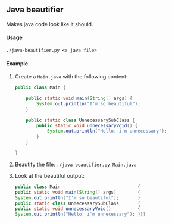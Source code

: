 ## Java beautifier

Makes java code look like it should.

#### Usage

```
./java-beautifier.py <a java file>
```

#### Example

1. Create a `Main.java` with the following content:
    ```java
    public class Main {
    
        public static void main(String[] args) {
            System.out.println("I'm so beautiful");
        }
    
        public static class UnnecessarySubClass {
            public static void unnecessaryVoid() {
                System.out.println("Hello, i'm unnecessary");
            }
        }
    
    }
    ```

2. Beautify the file: `./java-beautifier.py Main.java`

3. Look at the beautiful output:
    ```java
    public class Main                             {
    public static void main(String[] args)        {
    System.out.println("I'm so beautiful");       }
    public static class UnnecessarySubClass       {
    public static void unnecessaryVoid()          {
    System.out.println("Hello, i'm unnecessary"); }}}
    ```
